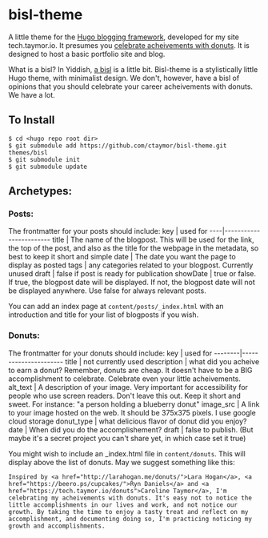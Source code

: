 # bisl-theme
A little theme for the [Hugo blogging framework](https://gohugo.io/), developed for my site tech.taymor.io. It presumes you [celebrate acheivements with donuts](http://larahogan.me/donuts/). It is designed to host a basic portfolio site and blog.

What is a bisl? In Yiddish, [a bisl](http://www.jewish-languages.org/jewish-english-lexicon/words/67) is a little bit. Bisl-theme is a stylistically little Hugo theme, with minimalist design. We don't, however, have a bisl of opinions that you should celebrate your career acheivements with donuts. We have a lot.

## To Install

```
$ cd <hugo repo root dir>
$ git submodule add https://github.com/ctaymor/bisl-theme.git themes/bisl
$ git submodule init
$ git submodule update
```

## Archetypes:
### Posts:

The frontmatter for your posts should include:
key | used for 
----|------------------------
title | The name of the blogpost. This will be used for the link, the top of the post, and also as the title for the webpage in the metadata, so best to keep it short and simple
date | The date you want the page to display as posted 
tags | any categories related to your blogpost. Currently unused
draft | false if post is ready for publication
showDate | true or false. If true, the blogpost date will be displayed. If not, the blogpost date will not be displayed anywhere. Use false for always relevant posts.

You can add an index page at `content/posts/_index.html` with an introduction and title for your list of blogposts if you wish.

### Donuts:

The frontmatter for your donuts should include:
key      | used for
--------|----------------------
title | not currently used
description | what did you acheive to earn a donut? Remember, donuts are cheap. It doesn't have to be a BIG accomplishment to celebrate. Celebrate even your little acheivements.
alt_text | A description of your image. Very important for accessibility for people who use screen readers. Don't leave this out. Keep it short and sweet. For instance: "a person holding a blueberry donut"
image_src | A link to your image hosted on the web. It should be 375x375 pixels. I use google cloud storage
donut_type | what delicious flavor of donut did you enjoy?
date | When did you do the accomplishement?
draft | false to publish. (But maybe it's a secret project you can't share yet, in which case set it true)

You might wish to include an _index.html file in `content/donuts`. This will display above the list of donuts.
May we suggest something like this:

```
Inspired by <a href="http://larahogan.me/donuts/">Lara Hogan</a>, <a href="https://beero.ps/cupcakes/">Ryn Daniels</a> and <a href="https://tech.taymor.io/donuts">Caroline Taymor</a>, I'm celebrating my acheivements with donuts. It's easy not to notice the little accomplishments in our lives and work, and not notice our growth. By taking the time to enjoy a tasty treat and reflect on my accomplishment, and documenting doing so, I'm practicing noticing my growth and accomplishments.
```
